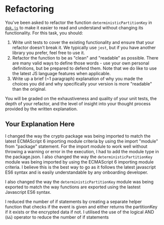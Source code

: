 # Refactoring

You've been asked to refactor the function `deterministicPartitionKey` in [`dpk.js`](dpk.js) to make it easier to read and understand without changing its functionality. For this task, you should:

1. Write unit tests to cover the existing functionality and ensure that your refactor doesn't break it. We typically use `jest`, but if you have another library you prefer, feel free to use it.
2. Refactor the function to be as "clean" and "readable" as possible. There are many valid ways to define those words - use your own personal definitions, but be prepared to defend them. Note that we do like to use the latest JS language features when applicable.
3. Write up a brief (~1 paragraph) explanation of why you made the choices you did and why specifically your version is more "readable" than the original.

You will be graded on the exhaustiveness and quality of your unit tests, the depth of your refactor, and the level of insight into your thought process provided by the written explanation.

## Your Explanation Here

I changed the way the crypto package was being imported to match the latest ECMAScript 6 importing module criteria by using the import "module" from "package" statement. For the import module to work well without throwing a warning or error in the execution, I had to add the module type in the package.json. I also changed the way the `deterministicPartitionKey` module was being imported by using the ECMAScript 6 importing module criteria. I believe this is the best way to go as it follows the latest javascript ES6 syntax and is easily understandable by any onboarding developer.

I also changed the way the `deterministicPartitionKey` module was being exported to match the way functions are exported using the lastest Javascript ES6 syntax.

I reduced the number of if statements by creating a separate helper function that checks if the event is given and either returns the partitionKey if it exists or the encrypted data if not.
I utilised the use of the logical AND (`&&`) operator to reduce the number of if statements
